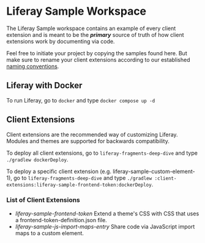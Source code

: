 # Liferay Sample Workspace

The Liferay Sample workspace contains an example of every client extension and is meant to be the ***primary*** source of truth of how client extensions work by documenting via code.

Feel free to initiate your project by copying the samples found here. But make sure to rename your client extensions according to our established [naming conventions](#naming-conventions).

## Liferay with Docker

To run Liferay, go to `docker` and type `docker compose up -d`


## Client Extensions

Client extensions are the recommended way of customizing Liferay. Modules and themes are supported for backwards compatibility.

To deploy all client extensions, go to `liferay-fragments-deep-dive` and type `./gradlew dockerDeploy`.

To deploy a specific client extension (e.g. liferay-sample-custom-element-1), go to `liferay-fragments-deep-dive` and type `./gradlew :client-extensions:liferay-sample-frontend-token:dockerDeploy`.

### List of Client Extensions
- *liferay-sample-frontend-token*
  Extend a theme's CSS with CSS that uses a frontend-token-definition.json file.
- *liferay-sample-js-import-maps-entry*
  Share code via JavaScript import maps to a custom element.